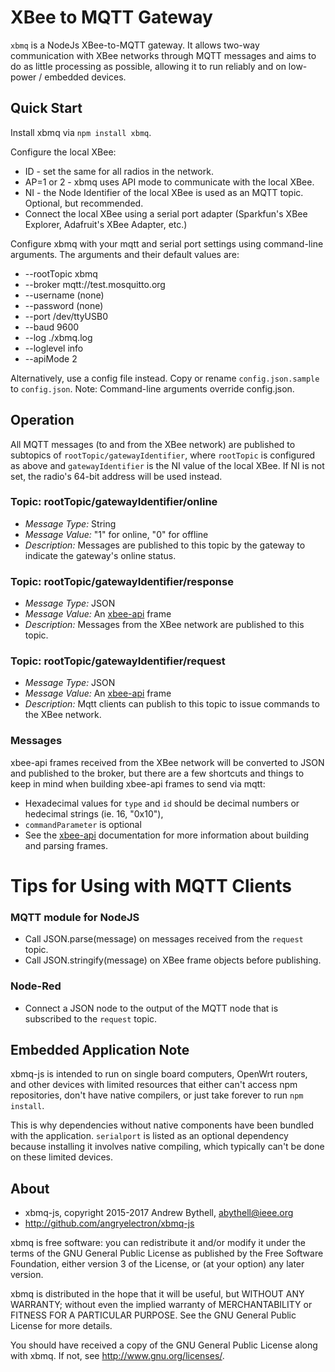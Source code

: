 XBee to MQTT Gateway
====================
`xbmq` is a NodeJs XBee-to-MQTT gateway.  It allows two-way communication with
XBee networks through MQTT messages and aims to do as little processing as
possible, allowing it to run reliably and on low-power / embedded devices.

Quick Start
------------
Install xbmq via `npm install xbmq`.

Configure the local XBee:

* ID - set the same for all radios in the network.
* AP=1 or 2 - xbmq uses API mode to communicate with the local XBee.
* NI - the Node Identifier of the local XBee is used as an MQTT topic.  Optional,
but recommended.
* Connect the local XBee using a serial port adapter (Sparkfun's XBee Explorer,
Adafruit's XBee Adapter, etc.)

Configure xbmq with your mqtt and serial port settings using command-line
arguments.  The arguments and their default values are:

* --rootTopic xbmq
* --broker mqtt://test.mosquitto.org
* --username (none)
* --password (none)
* --port /dev/ttyUSB0
* --baud 9600
* --log ./xbmq.log
* --loglevel info
* --apiMode 2

Alternatively, use a config file instead.  Copy or rename `config.json.sample` to
`config.json`.  Note: Command-line arguments override config.json.


Operation
---------
All MQTT messages (to and from the XBee network) are published to subtopics of
`rootTopic/gatewayIdentifier`, where `rootTopic` is configured as above
and `gatewayIdentifier` is the NI value of the local XBee.  If NI is not set, the
radio's 64-bit address will be used instead.

### Topic: rootTopic/gatewayIdentifier/online
* _Message Type:_ String
* _Message Value:_ "1" for online, "0" for offline
* _Description:_ Messages are published to this topic by the gateway to
  indicate the gateway's online status.  

### Topic: rootTopic/gatewayIdentifier/response
* _Message Type:_ JSON
* _Message Value:_ An [xbee-api](https://www.npmjs.com/package/xbee-api) frame
* _Description:_ Messages from the XBee network are published to this topic.

### Topic: rootTopic/gatewayIdentifier/request
* _Message Type:_ JSON
* _Message Value:_ An [xbee-api](https://www.npmjs.com/package/xbee-api) frame
* _Description:_ Mqtt clients can publish to this topic to issue commands to the
  XBee network.  

### Messages
xbee-api frames received from the XBee network will be converted to JSON and published
to the broker, but there are a few shortcuts and things to keep in mind when
building xbee-api frames to send via mqtt:

* Hexadecimal values for `type` and `id` should be decimal numbers or hedecimal strings (ie. 16, "0x10"),
* `commandParameter` is optional
* See the [xbee-api](https://www.npmjs.com/package/xbee-api) documentation
  for more information about building and parsing frames.

# Tips for Using with MQTT Clients

### MQTT module for NodeJS
* Call JSON.parse(message) on messages received from the `request` topic.
* Call JSON.stringify(message) on XBee frame objects before publishing.

### Node-Red
* Connect a JSON node to the output of the MQTT node that is subscribed to the
`request` topic.

Embedded Application Note
-------------------------
xbmq-js is intended to run on single board computers, OpenWrt routers,
and other devices with limited resources that either can't access npm repositories,
don't have native compilers, or just take forever to run `npm install`.

This is why dependencies without native components have been bundled with the
application.  `serialport` is listed as an optional dependency because
installing it involves native compiling, which typically can't be done on these
limited devices.

About
-----
* xbmq-js, copyright 2015-2017 Andrew Bythell, [abythell@ieee.org](mailto:abythell@ieee.org)
* http://github.com/angryelectron/xbmq-js

xbmq is free software: you can redistribute it and/or modify it under the terms
of the GNU General Public License as published by the Free Software Foundation,
either version 3 of the License, or (at your option) any later version.

xbmq is distributed in the hope that it will be useful, but WITHOUT ANY
WARRANTY; without even the implied warranty of MERCHANTABILITY or FITNESS FOR A
PARTICULAR PURPOSE. See the GNU General Public License for more details.

You should have received a copy of the GNU General Public License along with
xbmq. If not, see http://www.gnu.org/licenses/.
